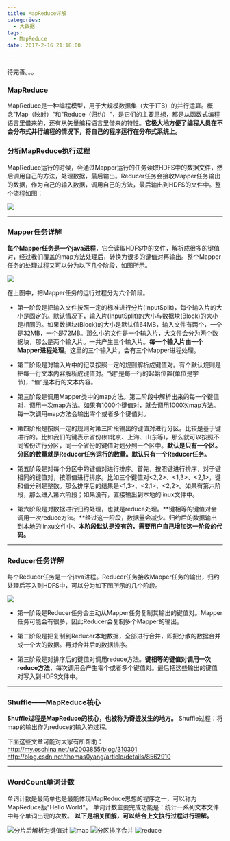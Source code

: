 ```yaml
---
title: MapReduce详解
categories:
  - 大数据
tags:
  - MapReduce
date: 2017-2-16 21:18:00

---
```


待完善。。。

### MapReduce
MapReduce是一种编程模型，用于大规模数据集（大于1TB）的并行运算。概念"Map（映射）"和"Reduce（归约）"，是它们的主要思想，都是从函数式编程语言里借来的，还有从矢量编程语言里借来的特性。**它极大地方便了编程人员在不会分布式并行编程的情况下，将自己的程序运行在分布式系统上。**

### 分析MapReduce执行过程

MapReduce运行的时候，会通过Mapper运行的任务读取HDFS中的数据文件，然后调用自己的方法，处理数据，最后输出。Reducer任务会接收Mapper任务输出的数据，作为自己的输入数据，调用自己的方法，最后输出到HDFS的文件中。整个流程如图：

![](http://7xvfir.com1.z0.glb.clouddn.com/MapReduce%E8%AF%A6%E8%A7%A3/1.png)

- - -
### Mapper任务详解

**每个Mapper任务是一个java进程**，它会读取HDFS中的文件，解析成很多的键值对，经过我们覆盖的map方法处理后，转换为很多的键值对再输出。整个Mapper任务的处理过程又可以分为以下几个阶段，如图所示。

<!-- more -->

![](http://7xvfir.com1.z0.glb.clouddn.com/MapReduce%E8%AF%A6%E8%A7%A3/2.png)

在上图中，把Mapper任务的运行过程分为六个阶段。

- 第一阶段是把输入文件按照一定的标准进行分片(InputSplit)，每个输入片的大小是固定的。默认情况下，输入片(InputSplit)的大小与数据块(Block)的大小是相同的。如果数据块(Block)的大小是默认值64MB，输入文件有两个，一个是32MB，一个是72MB。那么小的文件是一个输入片，大文件会分为两个数据块，那么是两个输入片。一共产生三个输入片。**每一个输入片由一个Mapper进程处理**。这里的三个输入片，会有三个Mapper进程处理。

- 第二阶段是对输入片中的记录按照一定的规则解析成键值对。有个默认规则是把每一行文本内容解析成键值对。“键”是每一行的起始位置(单位是字节)，“值”是本行的文本内容。

- 第三阶段是调用Mapper类中的map方法。第二阶段中解析出来的每一个键值对，调用一次map方法。如果有1000个键值对，就会调用1000次map方法。每一次调用map方法会输出零个或者多个键值对。

- 第四阶段是按照一定的规则对第三阶段输出的键值对进行分区。比较是基于键进行的。比如我们的键表示省份(如北京、上海、山东等)，那么就可以按照不同省份进行分区，同一个省份的键值对划分到一个区中。**默认是只有一个区。分区的数量就是Reducer任务运行的数量。默认只有一个Reducer任务。**

- 第五阶段是对每个分区中的键值对进行排序。首先，按照键进行排序，对于键相同的键值对，按照值进行排序。比如三个键值对<2,2>、<1,3>、<2,1>，键和值分别是整数。那么排序后的结果是<1,3>、<2,1>、<2,2>。如果有第六阶段，那么进入第六阶段；如果没有，直接输出到本地的linux文件中。

- 第六阶段是对数据进行归约处理，也就是reduce处理。**键相等的键值对会调用一次reduce方法。**经过这一阶段，数据量会减少。归约后的数据输出到本地的linxu文件中。**本阶段默认是没有的，需要用户自己增加这一阶段的代码。**

- - -
### Reducer任务详解

每个Reducer任务是一个java进程。Reducer任务接收Mapper任务的输出，归约处理后写入到HDFS中，可以分为如下图所示的几个阶段。

![](http://7xvfir.com1.z0.glb.clouddn.com/MapReduce%E8%AF%A6%E8%A7%A3/3.png)

- 第一阶段是Reducer任务会主动从Mapper任务复制其输出的键值对。Mapper任务可能会有很多，因此Reducer会复制多个Mapper的输出。

- 第二阶段是把复制到Reducer本地数据，全部进行合并，即把分散的数据合并成一个大的数据。再对合并后的数据排序。

- 第三阶段是对排序后的键值对调用reduce方法。**键相等的键值对调用一次reduce方法**，每次调用会产生零个或者多个键值对。最后把这些输出的键值对写入到HDFS文件中。

- - -
### Shuffle——MapReduce核心

**Shuffle过程是MapReduce的核心，也被称为奇迹发生的地方。**
Shuffle过程：将map的输出作为reduce的输入的过程。

下面这些文章可能对大家有所帮助：
http://my.oschina.net/u/2003855/blog/310301
http://blog.csdn.net/thomas0yang/article/details/8562910

- - -
### WordCount单词计数
单词计数是最简单也是最能体现MapReduce思想的程序之一，可以称为MapReduce版"Hello World"。
单词计数主要完成功能是：统计一系列文本文件中每个单词出现的次数。
**以下是相关图解，可以结合上文执行过程进行理解。**

![分片后解析为键值对](http://7xvfir.com1.z0.glb.clouddn.com/MapReduce%E8%AF%A6%E8%A7%A3/4.png)
![map](http://7xvfir.com1.z0.glb.clouddn.com/MapReduce%E8%AF%A6%E8%A7%A3/5.png)
![分区排序合并](http://7xvfir.com1.z0.glb.clouddn.com/MapReduce%E8%AF%A6%E8%A7%A3/6.png)
![reduce](http://7xvfir.com1.z0.glb.clouddn.com/MapReduce%E8%AF%A6%E8%A7%A3/7.png)